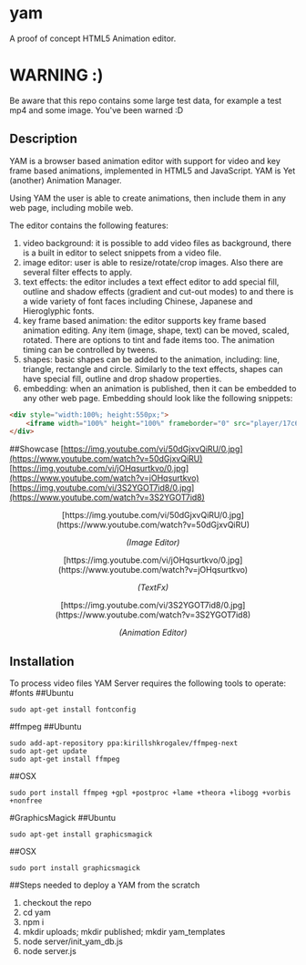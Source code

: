 # yam
A proof of concept HTML5 Animation editor. 

# WARNING :)
Be aware that this repo contains some large test data, for example a test mp4 and some image. You've been warned :D

## Description
YAM is a browser based animation editor with support for video and key frame based animations, implemented in HTML5 and JavaScript. YAM is Yet (another) Animation Manager.

Using YAM the user is able to create animations, then include them in any web page, including mobile web.

The editor contains the following features:

1. video background: it is possible to add video files as background, there is a built in editor to select snippets from a video file. 
2. image editor: user is able to resize/rotate/crop images. Also there are several filter effects to apply.
3. text effects: the editor includes a text effect editor to add special fill, outline and shadow effects (gradient and cut-out modes) to and there is a wide variety of font faces including Chinese, Japanese and Hieroglyphic fonts.
4. key frame based animation: the editor supports key frame based animation editing. Any item (image, shape, text) can be moved, scaled, rotated. There are options to tint and fade items too. The animation timing can be controlled by tweens.
5. shapes: basic shapes can be added to the animation, including: line, triangle, rectangle and circle. Similarly to the text effects, shapes can have special fill, outline and drop shadow properties.
6. embedding: when an animation is published, then it can be embedded to any other web page. Embedding should look like the following snippets:
```html
<div style="width:100%; height:550px;">
	<iframe width="100%" height="100%" frameborder="0" src="player/17c668ab-2a7c-412e-9d7f-0c707f0ef61e"></iframe>
</div>
```
##Showcase
[https://img.youtube.com/vi/50dGjxvQiRU/0.jpg](https://www.youtube.com/watch?v=50dGjxvQiRU)
[https://img.youtube.com/vi/jOHqsurtkvo/0.jpg](https://www.youtube.com/watch?v=jOHqsurtkvo)
[https://img.youtube.com/vi/3S2YGOT7id8/0.jpg](https://www.youtube.com/watch?v=3S2YGOT7id8)

<p align="center">
[https://img.youtube.com/vi/50dGjxvQiRU/0.jpg](https://www.youtube.com/watch?v=50dGjxvQiRU)
	<p align="center">
		<em>(Image Editor)</em>
	</p>
</p>

<p align="center">
[https://img.youtube.com/vi/jOHqsurtkvo/0.jpg](https://www.youtube.com/watch?v=jOHqsurtkvo)
	<p align="center">
		<em>(TextFx)</em>
	</p>
</p>

<p align="center">
[https://img.youtube.com/vi/3S2YGOT7id8/0.jpg](https://www.youtube.com/watch?v=3S2YGOT7id8)
	<p align="center">
		<em>(Animation Editor)</em>
	</p>
</p>

## Installation

To process video files YAM Server requires the following tools to operate:
#fonts
##Ubuntu
```
sudo apt-get install fontconfig
```
#ffmpeg
##Ubuntu
```
sudo add-apt-repository ppa:kirillshkrogalev/ffmpeg-next
sudo apt-get update
sudo apt-get install ffmpeg
```
##OSX
```
sudo port install ffmpeg +gpl +postproc +lame +theora +libogg +vorbis +nonfree
```
#GraphicsMagick
##Ubuntu
```
sudo apt-get install graphicsmagick
```
##OSX
```
sudo port install graphicsmagick
```
##Steps needed to deploy a YAM from the scratch

1. checkout the repo
2. cd yam
3. npm i
4. mkdir uploads; mkdir published; mkdir yam_templates
5. node server/init_yam_db.js
6. node server.js

